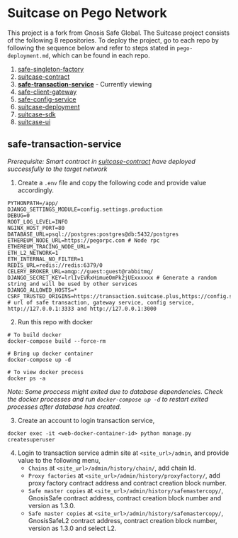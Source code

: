 # Suitcase on Pego Network
This project is a fork from Gnosis Safe Global. The Suitcase project consists of the following 8 repositories. To deploy the project, go to each repo by following the sequence below and refer to steps stated in `pego-deployment.md`, which can be found in each repo.

1. [safe-singleton-factory](https://github.com/Pego-DAO/safe-singleton-factory)
2. [suitcase-contract](https://github.com/Pego-DAO/suitcase-contract)
3. **[safe-transaction-service](https://github.com/Pego-DAO/safe-transaction-service)** - Currently viewing
4. [safe-client-gateway](https://github.com/Pego-DAO/safe-client-gateway)
5. [safe-config-service](https://github.com/Pego-DAO/safe-config-service)
6. [suitcase-deployment](https://github.com/Pego-DAO/suitcase-deployment)
7. [suitcase-sdk](https://github.com/Pego-DAO/suitcase-sdk)
8. [suitcase-ui](https://github.com/Pego-DAO/suitcase-ui)

## safe-transaction-service
*Prerequisite: Smart contract in [suitcase-contract](https://github.com/Pego-DAO/suitcase-contract) have deployed successfully to the target network*

1. Create a `.env` file and copy the following code and provide value accordingly.
```
PYTHONPATH=/app/
DJANGO_SETTINGS_MODULE=config.settings.production
DEBUG=0
ROOT_LOG_LEVEL=INFO
NGINX_HOST_PORT=80
DATABASE_URL=psql://postgres:postgres@db:5432/postgres
ETHEREUM_NODE_URL=https://pegorpc.com # Node rpc
ETHEREUM_TRACING_NODE_URL=
ETH_L2_NETWORK=1
ETH_INTERNAL_NO_FILTER=1
REDIS_URL=redis://redis:6379/0
CELERY_BROKER_URL=amqp://guest:guest@rabbitmq/
DJANGO_SECRET_KEY=lrlIvEVRxHimueOmPk2jUExxxxxx # Generate a random string and will be used by other services
DJANGO_ALLOWED_HOSTS=*
CSRF_TRUSTED_ORIGINS=https://transaction.suitcase.plus,https://config.suitcase.plus,https://gateway.suitcase.plus,http://127.0.0.1:3333,http://127.0.0.1:3000 # url of safe transaction, gateway service, config service, http://127.0.0.1:3333 and http://127.0.0.1:3000

```

2. Run this repo with docker
```
# To build docker
docker-compose build --force-rm

# Bring up docker container
docker-compose up -d

# To view docker process
docker ps -a
```
*Note: Some proccess might exited due to database dependencies. Check the docker processes and run `docker-compose up -d` to restart exited processes after database has created.*

3. Create an account to login transaction service,
```
docker exec -it <web-docker-container-id> python manage.py createsuperuser
```

4. Login to transaction service admin site at `<site_url>/admin`, and provide value to the following menu,
    - `Chains` at `<site_url>/admin/history/chain/`, add chain Id.
    - `Proxy factories` at `<site_url>/admin/history/proxyfactory/`, add proxy factory contract address and contract creation block number.
    - `Safe master copies` at `<site_url>/admin/history/safemastercopy/`, GnosisSafe contract address, contract creation block number and version as 1.3.0.
    - `Safe master copies` at `<site_url>/admin/history/safemastercopy/`, GnosisSafeL2 contract address, contract creation block number, version as 1.3.0 and select L2.